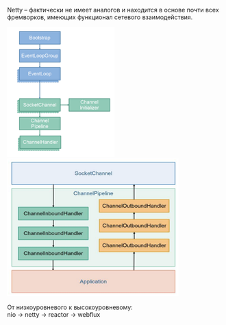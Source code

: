Netty – фактически не имеет аналогов и находится в основе почти всех фремворков, имеющих функционал сетевого взаимодействия.

<img src="img/scheme_2.png" style="width: 250px;">
<img src="img/scheme_1.png" style="width: 400px;">

От низкоуровневого к высокоуровневому:  
nio -> netty -> reactor -> webflux
